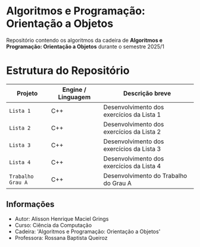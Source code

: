 # Algoritmos e Programação: Orientação a Objetos
Repositório contendo os algoritmos da cadeira de **Algoritmos e Programação: Orientação a Objetos** 
durante o semestre 2025/1
# Estrutura do Repositório
| Projeto                 | Engine / Linguagem | Descrição breve                             |
| ----------------------- | ------------------ | ------------------------------------------- |
| `Lista 1`       | C++         | Desenvolvimento dos exercícios da Lista 1    |
| `Lista 2` | C++         | Desenvolvimento dos exercícios da Lista 2 |
| `Lista 3` | C++         | Desenvolvimento dos exercícios da Lista 3 |
| `Lista 4` | C++         | Desenvolvimento dos exercícios da Lista 4 |
| `Trabalho Grau A`      | C++   | Desenvolvimento do Trabalho do Grau A |
## Informações
- Autor: Alisson Henrique Maciel Grings
- Curso: Ciência da Computação
- Cadeira: 'Algoritmos e Programação: Orientação a Objetos'
- Professora: Rossana Baptista Queiroz
